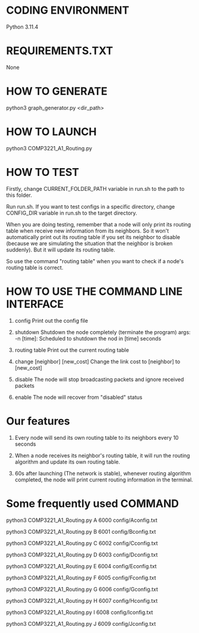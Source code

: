 # CODING ENVIRONMENT
Python 3.11.4

# REQUIREMENTS.TXT
None

# HOW TO GENERATE
python3 graph_generator.py <dir_path>

# HOW TO LAUNCH
python3 COMP3221_A1_Routing.py <Node ID> <Port ID> <Config File Path>

# HOW TO TEST
Firstly, change CURRENT_FOLDER_PATH variable in run.sh to the path to this folder.

Run run.sh. If you want to test configs in a specific directory, change CONFIG_DIR variable in run.sh to the target directory.

When you are doing testing, remember that a node will only print its routing table when receive new information from its neighbors. So it won't automatically print out its routing table if you set its neighbor to disable (because we are simulating the situation that the neighbor is broken suddenly). But it will update its routing table. 

So use the command "routing table" when you want to check if a node's routing table is correct.

# HOW TO USE THE COMMAND LINE INTERFACE
1. config
Print out the config file

2. shutdown
Shutdown the node completely (terminate the program)
args:
    -n [time]: Scheduled to shutdown the nod in [time] seconds

3. routing table
Print out the current routing table

4. change [neighbor] [new_cost]
Change the link cost to [neighbor] to [new_cost]

5. disable
The node will stop broadcasting packets and ignore received packets

6. enable
The node will recover from "disabled" status

# Our features
1. Every node will send its own routing table to its neighbors every 10 seconds

2. When a node receives its neighbor's routing table, it will run the routing algorithm and update its own routing table.

3. 60s after launching (The network is stable), whenever routing algorithm completed, the node will print current routing information in the terminal.

# Some frequently used COMMAND
python3 COMP3221_A1_Routing.py A 6000 config/Aconfig.txt

python3 COMP3221_A1_Routing.py B 6001 config/Bconfig.txt

python3 COMP3221_A1_Routing.py C 6002 config/Cconfig.txt

python3 COMP3221_A1_Routing.py D 6003 config/Dconfig.txt

python3 COMP3221_A1_Routing.py E 6004 config/Econfig.txt

python3 COMP3221_A1_Routing.py F 6005 config/Fconfig.txt

python3 COMP3221_A1_Routing.py G 6006 config/Gconfig.txt

python3 COMP3221_A1_Routing.py H 6007 config/Hconfig.txt

python3 COMP3221_A1_Routing.py I 6008 config/Iconfig.txt

python3 COMP3221_A1_Routing.py J 6009 config/Jconfig.txt